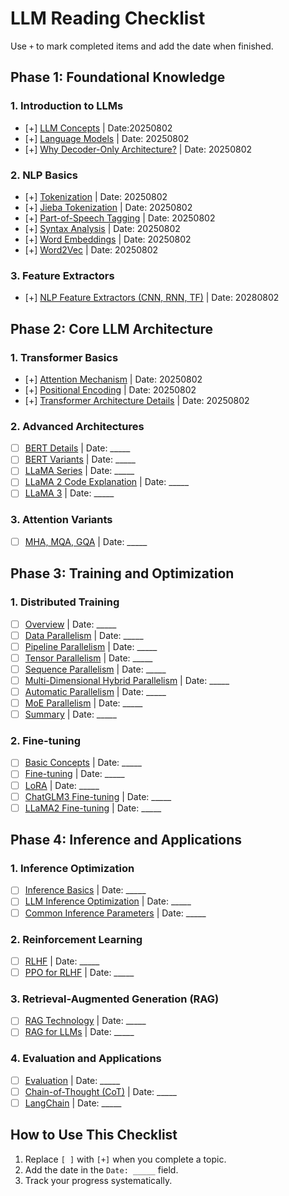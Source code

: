 # LLM Reading Checklist

Use `+` to mark completed items and add the date when finished.

## Phase 1: Foundational Knowledge

### 1. Introduction to LLMs
- [+] [LLM Concepts](/01.大语言模型基础/1.llm概念/1.llm概念.md) | Date:20250802
- [+] [Language Models](/01.大语言模型基础/1.语言模型/1.语言模型.md) | Date: 20250802
- [+] [Why Decoder-Only Architecture?](/01.大语言模型基础/LLM为什么Decoder-only架构/LLM为什么Decoder-only架构.md) | Date: 20250802

### 2. NLP Basics
- [+] [Tokenization](/01.大语言模型基础/1.分词/1.分词.md) | Date: 20250802
- [+] [Jieba Tokenization](/01.大语言模型基础/2.jieba分词用法及原理/2.jieba分词用法及原理.md) | Date: 20250802
- [+] [Part-of-Speech Tagging](/01.大语言模型基础/3.词性标注/3.词性标注.md) | Date: 20250802
- [+] [Syntax Analysis](/01.大语言模型基础/4.句法分析/4.句法分析.md) | Date: 20250802
- [+] [Word Embeddings](/01.大语言模型基础/5.词向量/5.词向量.md) | Date: 20250802
- [+] [Word2Vec](/01.大语言模型基础/Word2Vec/Word2Vec.md) | Date: 20250802

### 3. Feature Extractors
- [+] [NLP Feature Extractors (CNN, RNN, TF)](/01.大语言模型基础/NLP三大特征抽取器（CNN-RNN-TF）/NLP三大特征抽取器（CNN-RNN-TF）.md) | Date: 20280802

## Phase 2: Core LLM Architecture

### 1. Transformer Basics
- [+] [Attention Mechanism](/02.大语言模型架构/1.attention/1.attention.md) | Date: 20250802
- [+] [Positional Encoding](/02.大语言模型架构/3.位置编码/3.位置编码.md) | Date: 20250802
- [+] [Transformer Architecture Details](/02.大语言模型架构/Transformer架构细节/Transformer架构细节.md) | Date: 20250802

### 2. Advanced Architectures
- [ ] [BERT Details](/02.大语言模型架构/bert细节/bert细节.md) | Date: _____
- [ ] [BERT Variants](/02.大语言模型架构/bert变种/bert变种.md) | Date: _____
- [ ] [LLaMA Series](/02.大语言模型架构/llama系列模型/llama系列模型.md) | Date: _____
- [ ] [LLaMA 2 Code Explanation](</02.大语言模型架构/llama 2代码详解/llama 2代码详解.md>) | Date: _____
- [ ] [LLaMA 3](</02.大语言模型架构/llama 3/llama 3.md>) | Date: _____

### 3. Attention Variants
- [ ] [MHA, MQA, GQA](/02.大语言模型架构/MHA_MQA_GQA/MHA_MQA_GQA.md) | Date: _____

## Phase 3: Training and Optimization

### 1. Distributed Training
- [ ] [Overview](/04.分布式训练/1.概述/1.概述.md) | Date: _____
- [ ] [Data Parallelism](/04.分布式训练/2.数据并行/2.数据并行.md) | Date: _____
- [ ] [Pipeline Parallelism](/04.分布式训练/3.流水线并行/3.流水线并行.md) | Date: _____
- [ ] [Tensor Parallelism](/04.分布式训练/4.张量并行/4.张量并行.md) | Date: _____
- [ ] [Sequence Parallelism](/04.分布式训练/5.序列并行/5.序列并行.md) | Date: _____
- [ ] [Multi-Dimensional Hybrid Parallelism](/04.分布式训练/6.多维度混合并行/6.多维度混合并行.md) | Date: _____
- [ ] [Automatic Parallelism](/04.分布式训练/7.自动并行/7.自动并行.md) | Date: _____
- [ ] [MoE Parallelism](/04.分布式训练/8.moe并行/8.moe并行.md) | Date: _____
- [ ] [Summary](/04.分布式训练/9.总结/9.总结.md) | Date: _____

### 2. Fine-tuning
- [ ] [Basic Concepts](/05.有监督微调/1.基本概念/1.基本概念.md) | Date: _____
- [ ] [Fine-tuning](/05.有监督微调/1.微调/1.微调.md) | Date: _____
- [ ] [LoRA](/05.有监督微调/4.lora/4.lora.md) | Date: _____
- [ ] [ChatGLM3 Fine-tuning](/05.有监督微调/ChatGLM3微调/ChatGLM3微调.md) | Date: _____
- [ ] [LLaMA2 Fine-tuning](/05.有监督微调/llama2微调/llama2微调.md) | Date: _____

## Phase 4: Inference and Applications

### 1. Inference Optimization
- [ ] [Inference Basics](/06.推理/1.推理/1.推理.md) | Date: _____
- [ ] [LLM Inference Optimization](/06.推理/llm推理优化技术/llm推理优化技术.md) | Date: _____
- [ ] [Common Inference Parameters](/06.推理/LLM推理常见参数/LLM推理常见参数.md) | Date: _____

### 2. Reinforcement Learning
- [ ] [RLHF](/07.强化学习/1.rlhf相关/1.rlhf相关.md) | Date: _____
- [ ] [PPO for RLHF](/07.强化学习/大模型RLHF：PPO原理与源码解读/大模型RLHF：PPO原理与源码解读.md) | Date: _____

### 3. Retrieval-Augmented Generation (RAG)
- [ ] [RAG Technology](/08.检索增强rag/rag（检索增强生成）技术/rag（检索增强生成）技术.md) | Date: _____
- [ ] [RAG for LLMs](/08.检索增强rag/检索增强llm/检索增强llm.md) | Date: _____

### 4. Evaluation and Applications
- [ ] [Evaluation](/09.大语言模型评估/1.评测/1.评测.md) | Date: _____
- [ ] [Chain-of-Thought (CoT)](/10.大语言模型应用/1.思维链（cot）/1.思维链（cot）.md) | Date: _____
- [ ] [LangChain](/10.大语言模型应用/1.langchain/1.langchain.md) | Date: _____

## How to Use This Checklist
1. Replace `[ ]` with `[+]` when you complete a topic.
2. Add the date in the `Date: _____` field.
3. Track your progress systematically.